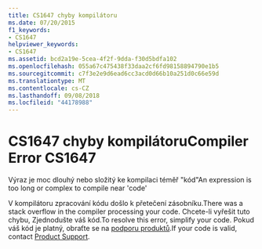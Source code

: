 ```yaml
---
title: CS1647 chyby kompilátoru
ms.date: 07/20/2015
f1_keywords:
- CS1647
helpviewer_keywords:
- CS1647
ms.assetid: bcd2a19e-5cea-4f2f-9dda-f30d5bdfa102
ms.openlocfilehash: 055a67c475438f33daa2cf6fd98158894790e1b5
ms.sourcegitcommit: c7f3e2e9d6ead6cc3acd0d66b10a251d0c66e59d
ms.translationtype: MT
ms.contentlocale: cs-CZ
ms.lasthandoff: 09/08/2018
ms.locfileid: "44178988"
---
```

# <a name="compiler-error-cs1647"></a><span data-ttu-id="83d9b-102">CS1647 chyby kompilátoru</span><span class="sxs-lookup"><span data-stu-id="83d9b-102">Compiler Error CS1647</span></span>
<span data-ttu-id="83d9b-103">Výraz je moc dlouhý nebo složitý ke kompilaci téměř "kód"</span><span class="sxs-lookup"><span data-stu-id="83d9b-103">An expression is too long or complex to compile near 'code'</span></span>  
  
 <span data-ttu-id="83d9b-104">V kompilátoru zpracování kódu došlo k přetečení zásobníku.</span><span class="sxs-lookup"><span data-stu-id="83d9b-104">There was a stack overflow in the compiler processing your code.</span></span> <span data-ttu-id="83d9b-105">Chcete-li vyřešit tuto chybu, Zjednodušte váš kód.</span><span class="sxs-lookup"><span data-stu-id="83d9b-105">To resolve this error, simplify your code.</span></span> <span data-ttu-id="83d9b-106">Pokud váš kód je platný, obraťte se na [podporu produktů](https://msdn.microsoft.com/library/77e75b8b-817d-45bf-9c38-458930d873b4).</span><span class="sxs-lookup"><span data-stu-id="83d9b-106">If your code is valid, contact [Product Support](https://msdn.microsoft.com/library/77e75b8b-817d-45bf-9c38-458930d873b4).</span></span>
